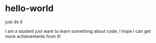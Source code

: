 # hello-world
just do it

I am a student just want to learn something about code, I hope I can get more achievements from it!
